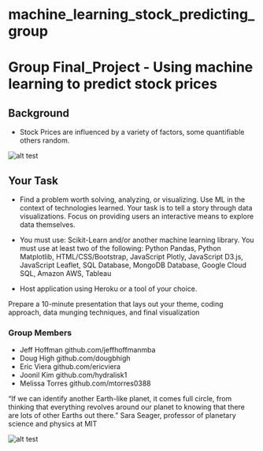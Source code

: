 # machine_learning_stock_predicting_group

# Group Final_Project - Using machine learning to predict stock prices

## Background

* Stock Prices are influenced by a variety of factors, some quantifiable others random.

![alt test](https://github.com/jeffhoffmanmba/inhabitable_exoplanets_grp_prjt_2/blob/main/images/nasa_habitable_zone.jpg)


## Your Task
* Find a problem worth solving, analyzing, or visualizing. Use ML in the context of technologies learned.
Your task is to tell a story through data visualizations. Focus on providing users an interactive means to explore data themselves. 

* You must use: Scikit-Learn and/or another machine learning library. You must use at least two of the following: 
Python Pandas, Python Matplotlib, HTML/CSS/Bootstrap, JavaScript Plotly, JavaScript D3.js, JavaScript Leaflet, 
SQL Database, MongoDB Database, Google Cloud SQL, Amazon AWS, Tableau

* Host application using Heroku or a tool of your choice.

Prepare a 10-minute presentation that lays out your theme, coding approach, data munging techniques, and final visualization
### Group Members
* Jeff Hoffman github.com/jeffhoffmanmba
* Doug High github.com/dougbhigh
* Eric Viera github.com/ericviera
* Joonil Kim github.com/hydralisk1
* Melissa Torres github.com/mtorres0388

“If we can identify another Earth-like planet, it comes full circle, from thinking that everything revolves around our planet to 
knowing that there are lots of other Earths out there.” Sara Seager, professor of planetary science and physics at MIT 

![alt test](https://github.com/jeffhoffmanmba/inhabitable_exoplanets_grp_prjt_2/blob/main/images/planetTypes_d3bchart.jpg)